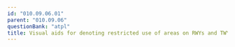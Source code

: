 ```yaml
---
id: "010.09.06.01"
parent: "010.09.06"
questionBank: "atpl"
title: Visual aids for denoting restricted use of areas on RWYs and TWYs
---
```

